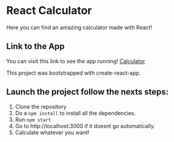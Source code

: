 # React Calculator

Here you can find an amazing calculator made with React!

## Link to the App

You can visit this link to see the app running! [Calculator](https://pablocabrera5.github.io/ReactCalculator/)

This project was bootstrapped with create-react-app.

## Launch the project follow the nexts steps: 

1. Clone the repository
2. Do a `npm install` to install all the dependencies.
3. Run `npm start`
4. Go to http://localhost:3000 if it doesnt go automatically.
5. Calculate whatever you want!
